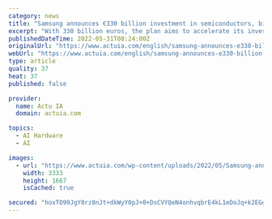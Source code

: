 ```yaml
---
category: news
title: "Samsung announces €330 billion investment in semiconductors, biotech and AI"
excerpt: "With 330 billion euros, the plan aims to accelerate its investments in biotechnology, semiconductor design, chip foundry and AI over the next five years. If Samsung is talking about smartphones, televisions or household appliances, the group is investing ..."
publishedDateTime: 2022-05-31T08:24:00Z
originalUrl: "https://www.actuia.com/english/samsung-announces-e330-billion-investment-in-semiconductors-biotech-and-ai/"
webUrl: "https://www.actuia.com/english/samsung-announces-e330-billion-investment-in-semiconductors-biotech-and-ai/"
type: article
quality: 37
heat: 37
published: false

provider:
  name: Actu IA
  domain: actuia.com

topics:
  - AI Hardware
  - AI

images:
  - url: "https://www.actuia.com/wp-content/uploads/2022/05/Samsung-annonce-investissement-330-milliards-euros-semi-conducteurs-biotechnologie-IA.png"
    width: 3333
    height: 1667
    isCached: true

secured: "hoxTO99JgY0rz8nJt+dkWyY0pJ+0+DsCVYQeN4onhvqbrE4kL1eDoJq+k2EGdo7f9PFKHk4jWLGM/7y+bQeJdo0UtzoahYw6ZTstglxTuy3hAOZeFxYjJ7dtexA9cZhqlgRKYxQEgtPGO673vgPVT4FGtkbQPyn3gv5B9LItQsC/Ia6pJwTkuNkru54QGRLxfvRp+7M6BbLcRjGDzmKc9zTCtj/BR5gZafR9MYTP8NXm4ns16s1Pz5Y9HLGi0RPFrBggi/ZYp5AbMl/kTKQAeAJ2bsLBpG0BUCktZ8/xoh0RRcQ6QHvCgDxA419kqi3Ex45iVwlbJu0jZ1fA24lUBQjaLNxeivVmHufAnHiS5f0=;Dir9DEuIkAmj7TiMRd6RSQ=="
---
```


